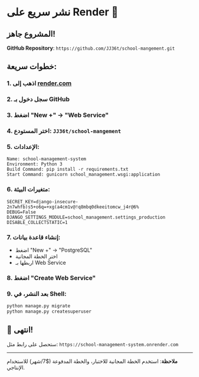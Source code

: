 # نشر سريع على Render 🚀

## المشروع جاهز! 

**GitHub Repository**: `https://github.com/JJ36t/school-mangement.git`

## خطوات سريعة:

### 1. اذهب إلى [render.com](https://render.com)
### 2. سجل دخول بـ GitHub
### 3. اضغط "New +" → "Web Service"
### 4. اختر المستودع: `JJ36t/school-mangement`

### 5. الإعدادات:
```
Name: school-management-system
Environment: Python 3
Build Command: pip install -r requirements.txt
Start Command: gunicorn school_management.wsgi:application
```

### 6. متغيرات البيئة:
```
SECRET_KEY=django-insecure-2n7whfb)s5+o6q=+xg(a4cm1v@!q8mbq0dkeeitomcw_j4r@6%
DEBUG=False
DJANGO_SETTINGS_MODULE=school_management.settings_production
DISABLE_COLLECTSTATIC=1
```

### 7. إنشاء قاعدة بيانات:
- اضغط "New +" → "PostgreSQL"
- اختر الخطة المجانية
- اربطها بـ Web Service

### 8. اضغط "Create Web Service"

### 9. بعد النشر، في Shell:
```bash
python manage.py migrate
python manage.py createsuperuser
```

## 🎉 انتهى!

ستحصل على رابط مثل: `https://school-management-system.onrender.com`

---
**ملاحظة**: استخدم الخطة المجانية للاختبار، والخطة المدفوعة ($7/شهر) للاستخدام الإنتاجي.

